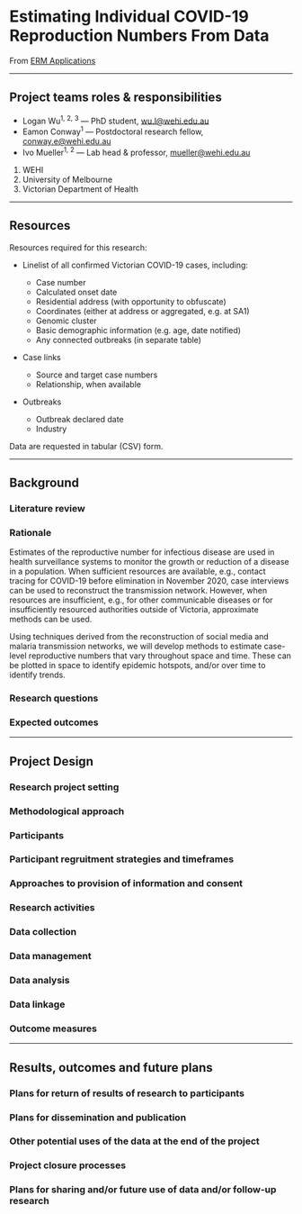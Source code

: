 # Estimating Individual COVID-19 Reproduction Numbers From Data

From [ERM Applications](https://au.forms.ethicalreviewmanager.com/Personalisation/DisplayPage/9)

---

## Project teams roles & responsibilities

- Logan Wu<sup>1, 2, 3</sup> — PhD student, wu.l@wehi.edu.au
- Eamon Conway<sup>1</sup> — Postdoctoral research fellow, conway.e@wehi.edu.au
- Ivo Mueller<sup>1, 2</sup> — Lab head & professor, mueller@wehi.edu.au

1. WEHI
2. University of Melbourne
3. Victorian Department of Health

---

## Resources

Resources required for this research:

- Linelist of all confirmed Victorian COVID-19 cases, including:
  - Case number
  - Calculated onset date
  - Residential address (with opportunity to obfuscate)
  - Coordinates (either at address or aggregated, e.g. at SA1)
  - Genomic cluster
  - Basic demographic information (e.g. age, date notified)
  - Any connected outbreaks (in separate table)

- Case links
  - Source and target case numbers
  - Relationship, when available

- Outbreaks
  - Outbreak declared date
  - Industry

Data are requested in tabular (CSV) form.

---

## Background

### Literature review



### Rationale

Estimates of the reproductive number for infectious disease are used in health surveillance systems to monitor the growth or reduction of a disease in a population. When sufficient resources are available, e.g., contact tracing for COVID-19 before elimination in November 2020, case interviews can be used to reconstruct the transmission network. However, when resources are insufficient, e.g., for other communicable diseases or for insufficiently resourced authorities outside of Victoria, approximate methods can be used.

Using techniques derived from the reconstruction of social media and malaria transmission networks, we will develop methods to estimate case-level reproductive numbers that vary throughout space and time. These can be plotted in space to identify epidemic hotspots, and/or over time to identify trends.

### Research questions

### Expected outcomes

---

## Project Design

### Research project setting

### Methodological approach

### Participants

### Participant regruitment strategies and timeframes

### Approaches to provision of information and consent

### Research activities

### Data collection

### Data management

### Data analysis

### Data linkage

### Outcome measures

---

## Results, outcomes and future plans

### Plans for return of results of research to participants

### Plans for dissemination and publication

### Other potential uses of the data at the end of the project

### Project closure processes

### Plans for sharing and/or future use of data and/or follow-up research
